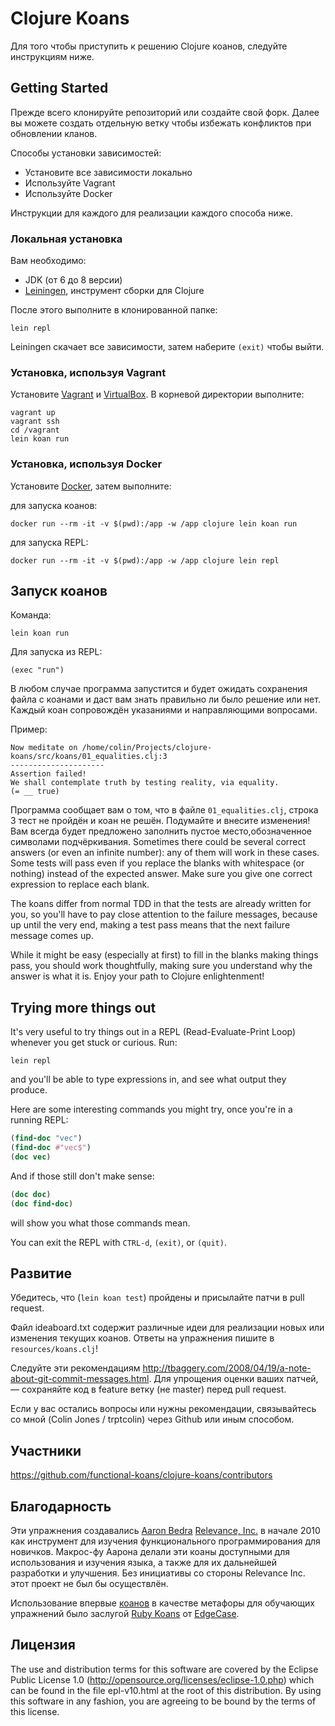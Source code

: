 # Clojure Koans

Для того чтобы приступить к решению Clojure коанов, следуйте инструкциям ниже.


## Getting Started

Прежде всего клонируйте репозиторий или создайте свой форк. Далее вы можете создать отдельную ветку
чтобы избежать конфликтов при обновлении кланов.

Способы установки зависимостей:

- Установите все зависимости локально
- Используйте Vagrant
- Используйте Docker

Инструкции для каждого для реализации каждого способа ниже.


### Локальная установка

Вам необходимо:

- JDK (от 6 до 8 версии)
- [Leiningen](http://github.com/technomancy/leiningen), инструмент сборки для Clojure

После этого выполните в клонированной папке:

```
lein repl
```

Leiningen скачает все зависимости, затем наберите `(exit)` чтобы выйти.


### Установка, используя Vagrant

Установите [Vagrant](https://www.vagrantup.com/) и
[VirtualBox](https://www.virtualbox.org).
В корневой директории выполните:

```
vagrant up
vagrant ssh
cd /vagrant
lein koan run
```


### Установка, используя Docker

Установите [Docker](https://www.docker.com/), затем выполните:

для запуска коанов:

```
docker run --rm -it -v $(pwd):/app -w /app clojure lein koan run
```

для запуска REPL:

```
docker run --rm -it -v $(pwd):/app -w /app clojure lein repl
```


## Запуск коанов

Команда:

`lein koan run`

Для запуска из REPL:

`(exec "run")`

В любом случае программа запустится и будет ожидать сохранения файла с коанами
и даст вам знать правильно ли было решение или нет.
Каждый коан сопровождён указаниями и направляющими вопросами.

Пример:

    Now meditate on /home/colin/Projects/clojure-koans/src/koans/01_equalities.clj:3
    ---------------------
    Assertion failed!
    We shall contemplate truth by testing reality, via equality.
    (= __ true)

Программа сообщает вам о том, что в файле `01_equalities.clj`, строка 3 тест не пройдён
и коан не решён. Подумайте и внесите изменения!
Вам всегда будет предложено заполнить пустое место,обозначенное символами подчёркивания.
Sometimes there could be several correct answers (or even an infinite number):
any of them will work in these cases. Some tests will pass even if you replace
the blanks with whitespace (or nothing) instead of the expected answer. Make sure
you give one correct expression to replace each blank.

The koans differ from normal TDD in that the tests are already written for you,
so you'll have to pay close attention to the failure messages, because up until
the very end, making a test pass means that the next failure message comes
up.

While it might be easy (especially at first) to fill in the blanks making
things pass, you should work thoughtfully, making sure you understand why the
answer is what it is.  Enjoy your path to Clojure enlightenment!


## Trying more things out

It's very useful to try things out in a REPL (Read-Evaluate-Print Loop)
whenever you get stuck or curious. Run:

```
lein repl
```

and you'll be able to type expressions in, and see what output they produce.

Here are some interesting commands you might try, once you're in a running REPL:

```clojure
(find-doc "vec")
(find-doc #"vec$")
(doc vec)
```

And if those still don't make sense:

```clojure
(doc doc)
(doc find-doc)
```

will show you what those commands mean.

You can exit the REPL with `CTRL-d`, `(exit)`, or `(quit)`.


## Развитие

Убедитесь, что (`lein koan test`) пройдены и присылайте патчи в pull request.

Файл ideaboard.txt содержит различные идеи для реализации новых или изменения текущих коанов.
Ответы на упражнения пишите в `resources/koans.clj`!

Следуйте эти рекомендациям 
http://tbaggery.com/2008/04/19/a-note-about-git-commit-messages.html.
Для упрощения оценки ваших патчей, — сохраняйте код в feature ветку (не master) перед pull request.

Если у вас остались вопросы или нужны рекомендации,
связывайтесь со мной (Colin Jones / trptcolin) через Github или иным способом.


## Участники

https://github.com/functional-koans/clojure-koans/contributors


## Благодарность

Эти упражнения создавались [Aaron Bedra](http://github.com/abedra) 
[Relevance, Inc.](http://github.com/relevance) в начале 2010 как инструмент
для изучения функционального программирования для новичков.
Макрос-фу Аарона делали эти коаны доступными для использования и изучения языка,
а также для их дальнейшей разработки и улучшения.
Без инициативы со стороны Relevance Inc. этот проект не был бы осуществлён.

Использование впервые [коанов](http://en.wikipedia.org/wiki/koan) в качестве метафоры
для обучающих упражнений было заслугой [Ruby Koans](http://rubykoans.com) от [EdgeCase](http://github.com/edgecase).


## Лицензия

The use and distribution terms for this software are covered by the
Eclipse Public License 1.0 (http://opensource.org/licenses/eclipse-1.0.php)
which can be found in the file epl-v10.html at the root of this distribution.
By using this software in any fashion, you are agreeing to be bound by
the terms of this license.
